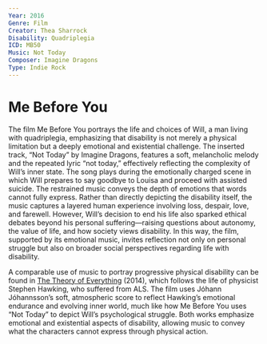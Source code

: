 ```yaml
---
Year: 2016
Genre: Film
Creator: Thea Sharrock
Disability: Quadriplegia
ICD: MB50
Music: Not Today
Composer: Imagine Dragons
Type: Indie Rock
---
```


# Me Before You

The film Me Before You portrays the life and choices of Will, a man living with quadriplegia, emphasizing that disability is not merely a physical limitation but a deeply emotional and existential challenge. The inserted track, “Not Today” by Imagine Dragons, features a soft, melancholic melody and the repeated lyric “not today,” effectively reflecting the complexity of Will’s inner state. The song plays during the emotionally charged scene in which Will prepares to say goodbye to Louisa and proceed with assisted suicide. The restrained music conveys the depth of emotions that words cannot fully express. Rather than directly depicting the disability itself, the music captures a layered human experience involving loss, despair, love, and farewell. However, Will’s decision to end his life also sparked ethical debates beyond his personal suffering—raising questions about autonomy, the value of life, and how society views disability. In this way, the film, supported by its emotional music, invites reflection not only on personal struggle but also on broader social perspectives regarding life with disability.

A comparable use of music to portray progressive physical disability can be found in [The Theory of Everything](lee_jiseong.md) (2014), which follows the life of physicist Stephen Hawking, who suffered from ALS. The film uses Jóhann Jóhannsson’s soft, atmospheric score to reflect Hawking’s emotional endurance and evolving inner world, much like how Me Before You uses “Not Today” to depict Will’s psychological struggle. Both works emphasize emotional and existential aspects of disability, allowing music to convey what the characters cannot express through physical action.
